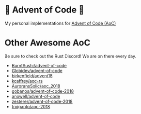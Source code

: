 # 🎄 Advent of Code 🎄

My personal implementations for
[Advent of Code (AoC)](https://adventofcode.com/)



# Other Awesome AoC

Be sure to check out the Rust Discord! We are on there every day.

* [BurntSushi/advent-of-code](https://github.com/BurntSushi/advent-of-code)
* [Globidev/advent-of-code](https://github.com/Globidev/advent-of-code)
* [birkenfield/advent18](https://github.com/birkenfeld/advent18)
* [kcaffrey/aoc-rs](https://github.com/kcaffrey/aoc-rs)
* [AuroransSolic/aoc_2018](https://github.com/AuroransSolis/aoc_2018)
* [gobanos/advent-of-code-2018](https://github.com/gobanos/advent-of-code-2018)
* [anowell/advent-of-code](https://github.com/anowell/advent-of-code)
* [zesterer/advent-of-code-2018](https://github.com/zesterer/advent-of-code-2018)
* [troiganto/aoc-2018](https://github.com/troiganto/aoc-2018)

